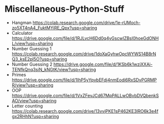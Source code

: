 # Miscellaneous-Python-Stuff

- Hangman https://colab.research.google.com/drive/1e-rUMoch-zo5XT4nA4_FuktMYiRE_Qpx?usp=sharing
- Calculator https://drive.google.com/file/d/1RJLvcH6Dd0q4yGscwIZBsl0hoeGdONHL/view?usp=sharing
- Number Guessing 1 https://colab.research.google.com/drive/1doXaGyhwOpcWYWS14B8rNQ3_ksE2pI5O?usp=sharing
- Number Guessing 2 https://drive.google.com/file/d/1KSb6k1wziXXAi-TENfkQnq3siN_kNGtK/view?usp=sharing
- Primes https://drive.google.com/file/d/1IhP5yYpvbEFdj4nmEodi6RxSDvPGRMPR/view?usp=sharing
- OOP https://drive.google.com/file/d/1VxZFevJCd67MpPALLwOBvbDVQbenkSAO/view?usp=sharing
- Letter counting https://colab.research.google.com/drive/13vvjPKE1sP462KE3lRO6k3e4fgx2RHhN?usp=sharing
